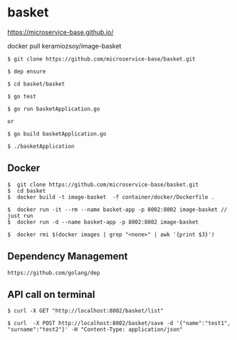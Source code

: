 # basket

https://microservice-base.github.io/

docker pull keramiozsoy/image-basket


```
$ git clone https://github.com/microservice-base/basket.git

$ dep ensure

$ cd basket/basket

$ go test

$ go run basketApplication.go

or

$ go build basketApplication.go 

$ ./basketApplication
```
## Docker
```
$  git clone https://github.com/microservice-base/basket.git
$  cd basket
$  docker build -t image-basket  -f container/docker/Dockerfile . 

$  docker run -it --rm --name basket-app -p 8002:8002 image-basket // just run
$  docker run -d --name basket-app -p 8002:8002 image-basket

$  docker rmi $(docker images | grep "<none>" | awk '{print $3}')
```

## Dependency Management
```
https://github.com/golang/dep
```

## API call on terminal
```
$ curl -X GET "http://localhost:8002/basket/list"

$ curl  -X POST http://localhost:8002/basket/save -d '{"name":"test1", "surname":"test2"}' -H "Content-Type: application/json"
```
